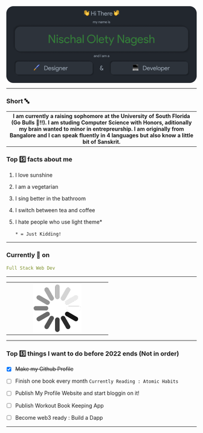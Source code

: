 <img src="./Assets/Header.png" align="center" alt="Nischal Olety Nagesh => Designer & Developer">
<hr/>

### Short 🔤
<table align="center" >
    <tr>
        <th>I am currently a raising sophomore at the University of South Florida (Go Bulls 🤘!!). I am studing Computer Science with Honors, aditionally my brain wanted to minor in   entrepreurship. I am originally from Bangalore and I can speak fluently in 4 languages but also know a little bit of Sanskrit. </th>
    </tr>
</table>

### Top :five: facts about me
1. I love sunshine
2. I am a vegetarian 
3. I sing better in the bathroom
4. I switch between tea and coffee
5. I hate people who use light theme*

    `* = Just Kidding!`

<hr/>

### Currently 🎯 on

```yaml
Full Stack Web Dev
```
<hr/>

<table align="center" width="100%" borderradius="3px solid">
    <tr>
        <th><img src="./Assets/loading.gif" width="50%"></th>
    </tr>
</table>


<hr/>

### Top :five: things I want to do before 2022 ends (Not in order)

- [x] ~~Make my Github Profile~~
- [ ] Finish one book every month `Currently Reading : Atomic Habits`
- [ ] Publish My Profile Website and start bloggin on it!
- [ ] Publish Workout Book Keeping App
- [ ] Become web3 ready : Build a Dapp


<hr/>
